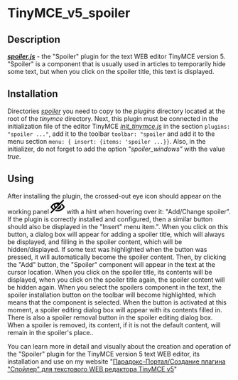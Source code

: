 # TinyMCE_v5_spoiler

## Description
***[spoiler.js](spoiler/plugin.js)*** - the "Spoiler" plugin for the text WEB editor TinyMCE version 5. "Spoiler" is a component that is usually used in articles to temporarily hide some text, but when you click on the spoiler title, this text is displayed.

## Installation
Directories *[spoiler](spoiler)* you need to copy to the *plugins* directory located at the root of the *tinymce* directory. Next, this plugin must be connected in the initialization file of the editor TinyMCE *[init_tinymce.js](init_tinymce.js)* in the section `plugins: "spoiler ..."`, add it to the toolbar `toolbar: "spoiler` and add it to the menu section `menu: { insert: {items: 'spoiler ...}}`. Also, in the initializer, do not forget to add the option *"spoiler_windows"* with the value *true*.

## Using
After installing the plugin, the crossed-out eye icon should appear on the working panel ![img_spoiler](spoiler/img/eye-blocked.png) with a hint when hovering over it: "Add/Change spoiler". If the plugin is correctly installed and configured, then a similar button should also be displayed in the "Insert" menu item.". When you click on this button, a dialog box will appear for adding a spoiler title, which will always be displayed, and filling in the spoiler content, which will be hidden/displayed. If some text was highlighted when the button was pressed, it will automatically become the spoiler content. Then, by clicking the "Add" button, the "Spoiler" component will appear in the text at the cursor location. When you click on the spoiler title, its contents will be displayed, when you click on the spoiler title again, the spoiler content will be hidden again.
When you select the spoilers component in the text, the spoiler installation button on the toolbar will become highlighted, which means that the component is selected. When the button is activated at this moment, a spoiler editing dialog box will appear with its contents filled in. There is also a spoiler removal button in the spoiler editing dialog box. When a spoiler is removed, its content, if it is not the default content, will remain in the spoiler's place..

You can learn more in detail and visually about the creation and operation of the "Spoiler" plugin for the TinyMCE version 5 text WEB editor, its installation and use on my website "[Парадокс-Портал/Создание плагина "Спойлер" для текстового WEB редактора TinyMCE v5](http://www.paradox-portal.ru/blog/article/7-sozdanie_plagina_spojler_dlya_tekstovogo_web_redaktora_tinymce_v5)"
